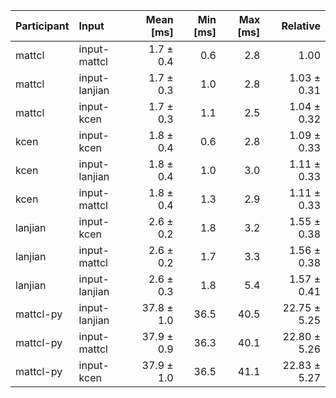 | Participant | Input | Mean [ms] | Min [ms] | Max [ms] | Relative |
|:---|:---|---:|---:|---:|---:|
| mattcl | input-mattcl | 1.7 ± 0.4 | 0.6 | 2.8 | 1.00 |
| mattcl | input-lanjian | 1.7 ± 0.3 | 1.0 | 2.8 | 1.03 ± 0.31 |
| mattcl | input-kcen | 1.7 ± 0.3 | 1.1 | 2.5 | 1.04 ± 0.32 |
| kcen | input-kcen | 1.8 ± 0.4 | 0.6 | 2.8 | 1.09 ± 0.33 |
| kcen | input-lanjian | 1.8 ± 0.4 | 1.0 | 3.0 | 1.11 ± 0.33 |
| kcen | input-mattcl | 1.8 ± 0.4 | 1.3 | 2.9 | 1.11 ± 0.33 |
| lanjian | input-kcen | 2.6 ± 0.2 | 1.8 | 3.2 | 1.55 ± 0.38 |
| lanjian | input-mattcl | 2.6 ± 0.2 | 1.7 | 3.3 | 1.56 ± 0.38 |
| lanjian | input-lanjian | 2.6 ± 0.3 | 1.8 | 5.4 | 1.57 ± 0.41 |
| mattcl-py | input-lanjian | 37.8 ± 1.0 | 36.5 | 40.5 | 22.75 ± 5.25 |
| mattcl-py | input-mattcl | 37.9 ± 0.9 | 36.3 | 40.1 | 22.80 ± 5.26 |
| mattcl-py | input-kcen | 37.9 ± 1.0 | 36.5 | 41.1 | 22.83 ± 5.27 |
